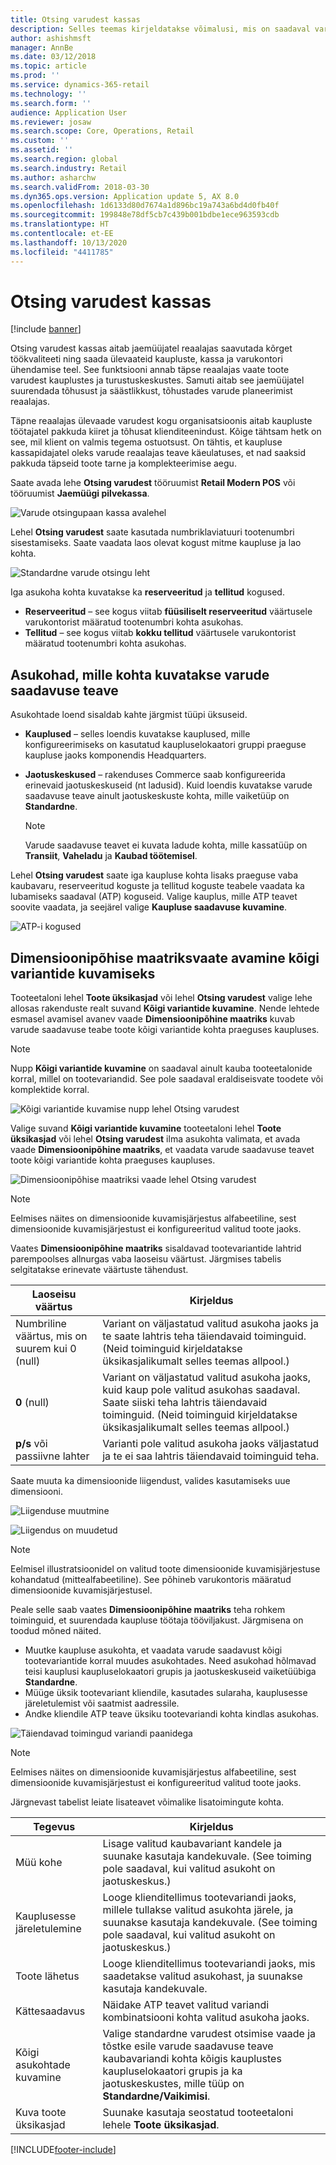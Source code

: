 ```yaml
---
title: Otsing varudest kassas
description: Selles teemas kirjeldatakse võimalusi, mis on saadaval varude teabe vaatamiseks kassas.
author: ashishmsft
manager: AnnBe
ms.date: 03/12/2018
ms.topic: article
ms.prod: ''
ms.service: dynamics-365-retail
ms.technology: ''
ms.search.form: ''
audience: Application User
ms.reviewer: josaw
ms.search.scope: Core, Operations, Retail
ms.custom: ''
ms.assetid: ''
ms.search.region: global
ms.search.industry: Retail
ms.author: asharchw
ms.search.validFrom: 2018-03-30
ms.dyn365.ops.version: Application update 5, AX 8.0
ms.openlocfilehash: 1d6133d80d7674a1d896bc19a743a6bd4d0fb40f
ms.sourcegitcommit: 199848e78df5cb7c439b001bdbe1ece963593cdb
ms.translationtype: HT
ms.contentlocale: et-EE
ms.lasthandoff: 10/13/2020
ms.locfileid: "4411785"
---
```

# <a name="inventory-lookup-in-the-point-of-sale-pos"></a>Otsing varudest kassas

[!include [banner](includes/banner.md)]

Otsing varudest kassas aitab jaemüüjatel reaalajas saavutada kõrget töökvaliteeti ning saada ülevaateid kaupluste, kassa ja varukontori ühendamise teel. See funktsiooni annab täpse reaalajas vaate toote varudest kauplustes ja turustuskeskustes. Samuti aitab see jaemüüjatel suurendada tõhusust ja säästlikkust, tõhustades varude planeerimist reaalajas.

Täpne reaalajas ülevaade varudest kogu organisatsioonis aitab kaupluste töötajatel pakkuda kiiret ja tõhusat klienditeenindust. Kõige tähtsam hetk on see, mil klient on valmis tegema ostuotsust. On tähtis, et kaupluse kassapidajatel oleks varude reaalajas teave käeulatuses, et nad saaksid pakkuda täpseid toote tarne ja komplekteerimise aegu.

Saate avada lehe **Otsing varudest** tööruumist **Retail Modern POS** või tööruumist **Jaemüügi pilvekassa**.

![Varude otsingupaan kassa avalehel](media/POSHomepage.png)

Lehel **Otsing varudest** saate kasutada numbriklaviatuuri tootenumbri sisestamiseks. Saate vaadata laos olevat kogust mitme kaupluse ja lao kohta.

![Standardne varude otsingu leht](media/InventoryLookUp.png)

Iga asukoha kohta kuvatakse ka **reserveeritud** ja **tellitud** kogused.

- **Reserveeritud** – see kogus viitab **füüsiliselt reserveeritud** väärtusele varukontorist määratud tootenumbri kohta asukohas.
- **Tellitud** – see kogus viitab **kokku tellitud** väärtusele varukontorist määratud tootenumbri kohta asukohas.

## <a name="locations-that-inventory-availability-information-is-shown-for"></a>Asukohad, mille kohta kuvatakse varude saadavuse teave

Asukohtade loend sisaldab kahte järgmist tüüpi üksuseid.

- **Kauplused** – selles loendis kuvatakse kauplused, mille konfigureerimiseks on kasutatud kaupluselokaatori gruppi praeguse kaupluse jaoks komponendis Headquarters.
- **Jaotuskeskused** – rakenduses Commerce saab konfigureerida erinevaid jaotuskeskuseid (nt ladusid). Kuid loendis kuvatakse varude saadavuse teave ainult jaotuskeskuste kohta, mille vaiketüüp on **Standardne**.

    > [!NOTE]
    > Varude saadavuse teavet ei kuvata ladude kohta, mille kassatüüp on **Transiit**, **Vaheladu** ja **Kaubad töötemisel**.

Lehel **Otsing varudest** saate iga kaupluse kohta lisaks praeguse vaba kaubavaru, reserveeritud koguste ja tellitud koguste teabele vaadata ka lubamiseks saadaval (ATP) koguseid. Valige kauplus, mille ATP teavet soovite vaadata, ja seejärel valige **Kaupluse saadavuse kuvamine**.

![ATP-i kogused](media/ATP.png)

## <a name="opening-the-dimension-based-matrix-view-to-show-all-variants"></a>Dimensioonipõhise maatriksvaate avamine kõigi variantide kuvamiseks

Tooteetaloni lehel **Toote üksikasjad** või lehel **Otsing varudest** valige lehe allosas rakenduste realt suvand **Kõigi variantide kuvamine**. Nende lehtede esmasel avamisel avanev vaade **Dimensioonipõhine maatriks** kuvab varude saadavuse teabe toote kõigi variantide kohta praeguses kaupluses.

> [!NOTE]
> Nupp **Kõigi variantide kuvamine** on saadaval ainult kauba tooteetalonide korral, millel on tootevariandid. See pole saadaval eraldiseisvate toodete või komplektide korral.

![Kõigi variantide kuvamise nupp lehel Otsing varudest](media/StandardToMatrix.png)

Valige suvand **Kõigi variantide kuvamine** tooteetaloni lehel **Toote üksikasjad** või lehel **Otsing varudest** ilma asukohta valimata, et avada vaade **Dimensioonipõhine maatriks**, et vaadata varude saadavuse teavet toote kõigi variantide kohta praeguses kaupluses.

![Dimensioonipõhise maatriksi vaade lehel Otsing varudest](media/Matrix.png)

> [!NOTE]
> Eelmises näites on dimensioonide kuvamisjärjestus alfabeetiline, sest dimensioonide kuvamisjärjestust ei konfigureeritud valitud toote jaoks.

Vaates **Dimensioonipõhine maatriks** sisaldavad tootevariantide lahtrid parempoolses allnurgas vaba laoseisu väärtust. Järgmises tabelis selgitatakse erinevate väärtuste tähendust.

| Laoseisu väärtus                            | Kirjeldus |
|------------------------------------------|-------------|
| Numbriline väärtus, mis on suurem kui 0 (null) | Variant on väljastatud valitud asukoha jaoks ja te saate lahtris teha täiendavaid toiminguid. (Neid toiminguid kirjeldatakse üksikasjalikumalt selles teemas allpool.) |
| **0** (null)                             | Variant on väljastatud valitud asukoha jaoks, kuid kaup pole valitud asukohas saadaval. Saate siiski teha lahtris täiendavaid toiminguid. (Neid toiminguid kirjeldatakse üksikasjalikumalt selles teemas allpool.) |
| **p/s** või passiivne lahter              | Varianti pole valitud asukoha jaoks väljastatud ja te ei saa lahtris täiendavaid toiminguid teha. |

Saate muuta ka dimensioonide liigendust, valides kasutamiseks uue dimensiooni.

![Liigenduse muutmine](media/ChangePivot.png)

![Liigendus on muudetud](media/PivotChanged.png)

> [!NOTE]
> Eelmisel illustratsioonidel on valitud toote dimensioonide kuvamisjärjestuse kohandatud (mittealfabeetiline). See põhineb varukontoris määratud dimensioonide kuvamisjärjestusel.

Peale selle saab vaates **Dimensioonipõhine maatriks** teha rohkem toiminguid, et suurendada kaupluse töötaja tööviljakust. Järgmisena on toodud mõned näited.

- Muutke kaupluse asukohta, et vaadata varude saadavust kõigi tootevariantide korral muudes asukohtades. Need asukohad hõlmavad teisi kauplusi kaupluselokaatori grupis ja jaotuskeskuseid vaiketüübiga **Standardne**.
- Müüge üksik tootevariant kliendile, kasutades sularaha, kauplusesse järeletulemist või saatmist aadressile.
- Andke kliendile ATP teave üksiku tootevariandi kohta kindlas asukohas.

![Täiendavad toimingud variandi paanidega](media/VariantActions.png)

> [!NOTE]
> Eelmises näites on dimensioonide kuvamisjärjestus alfabeetiline, sest dimensioonide kuvamisjärjestust ei konfigureeritud valitud toote jaoks.

Järgnevast tabelist leiate lisateavet võimalike lisatoimingute kohta.

| Tegevus               | Kirjeldus |
|----------------------|-------------|
| Müü kohe             | Lisage valitud kaubavariant kandele ja suunake kasutaja kandekuvale. (See toiming pole saadaval, kui valitud asukoht on jaotuskeskus.) |
| Kauplusesse järeletulemine     | Looge klienditellimus tootevariandi jaoks, millele tullakse valitud asukohta järele, ja suunakse kasutaja kandekuvale. (See toiming pole saadaval, kui valitud asukoht on jaotuskeskus.) |
| Toote lähetus         | Looge klienditellimus tootevariandi jaoks, mis saadetakse valitud asukohast, ja suunakse kasutaja kandekuvale. |
| Kättesaadavus         | Näidake ATP teavet valitud variandi kombinatsiooni kohta valitud asukoha jaoks. |
| Kõigi asukohtade kuvamine   | Valige standardne varudest otsimise vaade ja tõstke esile varude saadavuse teave kaubavariandi kohta kõigis kauplustes kaupluselokaatori grupis ja ka jaotuskeskustes, mille tüüp on **Standardne/Vaikimisi**. |
| Kuva toote üksikasjad | Suunake kasutaja seostatud tooteetaloni lehele **Toote üksikasjad**. |


[!INCLUDE[footer-include](../includes/footer-banner.md)]